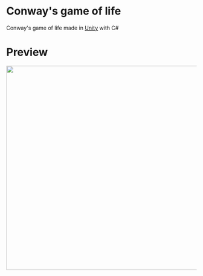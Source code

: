 # Conway's game of life
Conway's game of life made in <a href="https://unity3d.com/">Unity</a> with C#

# Preview

<img src="https://i.imgur.com/t0VrGT0.gif" width="541">